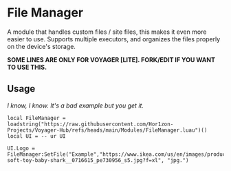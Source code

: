 
# File Manager

A module that handles custom files / site files, this makes it even more easier to use. Supports multiple executors, and organizes the files properly on the device's storage.

**SOME LINES ARE ONLY FOR VOYAGER [LITE]. FORK/EDIT IF YOU WANT TO USE THIS.**


## **Usage**

*I know, I know. It's a bad example but you get it.*

```luau
local FileManager = loadstring("https://raw.githubusercontent.com/Hor1zon-Projects/Voyager-Hub/refs/heads/main/Modules/FileManager.luau")()
local UI = -- ur UI

UI.Logo = FileManager:SetFile("Example","https://www.ikea.com/us/en/images/products/blahaj-soft-toy-baby-shark__0716615_pe730956_s5.jpg?f=xl", "jpg.")
```


